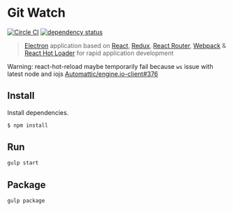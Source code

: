 # Git Watch

[![Circle CI](https://circleci.com/gh/Dean177/git-watch/tree/master.svg?style=svg)](https://circleci.com/gh/Dean177/git-watch/tree/master)
[![dependency status](https://david-dm.org/dean177/git-watch.svg)](https://david-dm.org/dean177/git-watch)

> [Electron](http://electron.atom.io/) application based on [React](https://facebook.github.io/react/),
[Redux](https://github.com/gaearon/redux),
[React Router](http://rackt.github.io/react-router/),
[Webpack](http://webpack.github.io/docs/) &
[React Hot Loader](http://gaearon.github.io/react-hot-loader/) for rapid application development

Warning: react-hot-reload maybe temporarily fail because `ws` issue with latest node and iojs   [Automattic/engine.io-client#376](https://github.com/Automattic/engine.io-client/issues/376)

## Install

Install dependencies.

```bash
$ npm install
```

## Run

```bash
gulp start
```

## Package
```bash
gulp package
```
